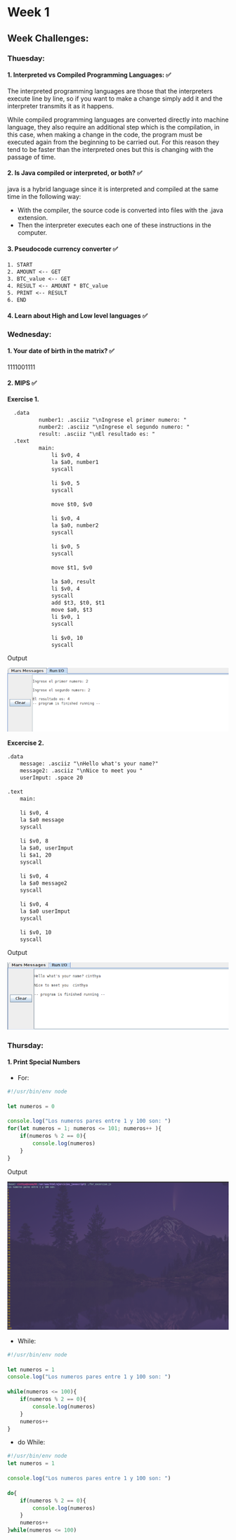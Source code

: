 # Week 1

## Week Challenges:

### Thuesday:

#### **1. Interpreted vs Compiled Programming Languages:** ✅

The interpreted programming languages are those that the interpreters execute line by line, so if you want to make a change simply add it and the interpreter transmits it as it happens.

While compiled programming languages are converted directly into machine language, they also require an additional step which is the compilation, in this case, when making a change in the code, the program must be executed again from the beginning to be carried out. For this reason they tend to be faster than the interpreted ones but this is changing with the passage of time.

#### **2. Is Java compiled or interpreted, or both?** ✅

java is a hybrid language since it is interpreted and compiled at the same time in the following way:
- With the compiler, the source code is converted into files with the .java extension.
- Then the interpreter executes each one of these instructions in the computer.

#### **3. Pseudocode currency converter** ✅

```
1. START 
2. AMOUNT <-- GET
3. BTC_value <-- GET
4. RESULT <-- AMOUNT * BTC_value
5. PRINT <-- RESULT
6. END
```

#### **4. Learn about High and Low level languages** ✅

### Wednesday:

#### 1. **Your date of birth in the matrix?** ✅

1111001111

#### 2. **MIPS** ✅

**Exercise 1.**

```assembly
  .data
	      number1: .asciiz "\nIngrese el primer numero: "
	      number2: .asciiz "\nIngrese el segundo numero: "
	      result: .asciiz "\nEl resultado es: "
  .text
	      main:
              li $v0, 4
              la $a0, number1
              syscall

              li $v0, 5
              syscall

              move $t0, $v0

              li $v0, 4
              la $a0, number2
              syscall

              li $v0, 5
              syscall

              move $t1, $v0

              la $a0, result
              li $v0, 4
              syscall
              add $t3, $t0, $t1
              move $a0, $t3
              li $v0, 1
              syscall
              
              li $v0, 10
              syscall
```
Output

<img src="img/Output_excercise1-mips.png">

**Excercise 2.**

```assembly 
.data
	message: .asciiz "\nHello what's your name?"
	message2: .asciiz "\nNice to meet you "
	userImput: .space 20
	
.text
	main:
	
	li $v0, 4
	la $a0 message
	syscall
	
	li $v0, 8
	la $a0, userImput
	li $a1, 20
	syscall
	
	li $v0, 4
	la $a0 message2
	syscall
	
	li $v0, 4
	la $a0 userImput
	syscall
	
	li $v0, 10
	syscall
```

Output

<img src="img/Output_excercise2-mips.png">

### Thursday:

#### 1. Print Special Numbers

- For:

```js
#!/usr/bin/env node

let numeros = 0

console.log("Los numeros pares entre 1 y 100 son: ")
for(let numeros = 1; numeros <= 101; numeros++ ){
    if(numeros % 2 == 0){
        console.log(numeros)
    }
}
```
Output

<img src="img/for_excercise.png">

- While:

```js
#!/usr/bin/env node

let numeros = 1
console.log("Los numeros pares entre 1 y 100 son: ")

while(numeros <= 100){
    if(numeros % 2 == 0){
        console.log(numeros)
    }
    numeros++
}
```

- do While:

```js
#!/usr/bin/env node
let numeros = 1

console.log("Los numeros pares entre 1 y 100 son: ")

do{
    if(numeros % 2 == 0){
        console.log(numeros)
    }
    numeros++
}while(numeros <= 100)
```